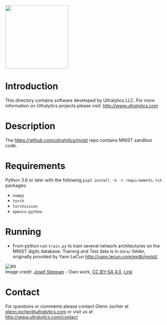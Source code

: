 <img src="https://storage.googleapis.com/ultralytics/UltralyticsLogoName1000×676.png" width="200">  

# Introduction

This directory contains software developed by Ultralytics LLC. For more information on Ultralytics projects please visit:
http://www.ultralytics.com  

# Description

The https://github.com/ultralytics/mnist repo contains MNIST sandbox code. 

# Requirements

Python 3.6 or later with the following `pip3 install -U -r requirements.txt` packages:

- `numpy`
- `torch`
- `torchvision`
- `opencv-python`

# Running
- From python run `train.py` to train several network architectures on the MNIST digits database. Training and Test data is in `data/` folder, originally provided by Yann LeCun http://yann.lecun.com/exdb/mnist/.

![Alt](https://upload.wikimedia.org/wikipedia/commons/2/27/MnistExamples.png "example")   
Image credit: <a href="//commons.wikimedia.org/w/index.php?title=User:Jost_swd15&amp;action=edit&amp;redlink=1" class="new" title="User:Jost swd15 (page does not exist)">Josef Steppan</a> - <span class="int-own-work" lang="en">Own work</span>, <a href="https://creativecommons.org/licenses/by-sa/4.0" title="Creative Commons Attribution-Share Alike 4.0">CC BY-SA 4.0</a>, <a href="https://commons.wikimedia.org/w/index.php?curid=64810040">Link</a>

# Contact

For questions or comments please contact Glenn Jocher at glenn.jocher@ultralytics.com or visit us at http://www.ultralytics.com/contact
